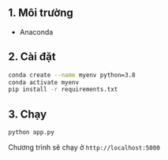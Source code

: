 ## 1. Môi trường

- Anaconda

## 2. Cài đặt

```bash
conda create --name myenv python=3.8
conda activate myenv
pip install -r requirements.txt
```

## 3. Chạy

```bash
python app.py
```

Chương trình sẽ chạy ở `http://localhost:5000`
